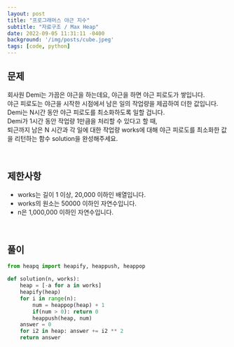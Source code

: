 ```yaml
---
layout: post
title: "프로그래머스 야근 지수"
subtitle: "자료구조 / Max Heap"
date: 2022-09-05 11:31:11 -0400
background: '/img/posts/cube.jpeg'
tags: [code, python]
---
```

## 문제
회사원 Demi는 가끔은 야근을 하는데요, 야근을 하면 야근 피로도가 쌓입니다.    
야근 피로도는 야근을 시작한 시점에서 남은 일의 작업량을 제곱하여 더한 값입니다.    
Demi는 N시간 동안 야근 피로도를 최소화하도록 일할 겁니다.   
Demi가 1시간 동안 작업량 1만큼을 처리할 수 있다고 할 때,   
퇴근까지 남은 N 시간과 각 일에 대한 작업량 works에 대해 야근 피로도를 최소화한 값을 리턴하는 함수 solution을 완성해주세요.    

<br>

## 제한사항
* works는 길이 1 이상, 20,000 이하인 배열입니다.
* works의 원소는 50000 이하인 자연수입니다.
* n은 1,000,000 이하인 자연수입니다.

<br>

## 풀이

``` python
from heapq import heapify, heappush, heappop

def solution(n, works):
    heap = [-a for a in works]
    heapify(heap)
    for i in range(n):    
        num = heappop(heap) + 1
        if(num > 0): return 0
        heappush(heap, num)
    answer = 0
    for i2 in heap: answer += i2 ** 2
    return answer
```
